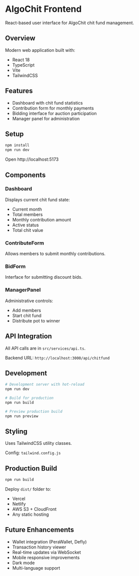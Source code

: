 # AlgoChit Frontend

React-based user interface for AlgoChit chit fund management.

## Overview

Modern web application built with:
- React 18
- TypeScript
- Vite
- TailwindCSS

## Features

- Dashboard with chit fund statistics
- Contribution form for monthly payments
- Bidding interface for auction participation
- Manager panel for administration

## Setup

```bash
npm install
npm run dev
```

Open http://localhost:5173

## Components

### Dashboard
Displays current chit fund state:
- Current month
- Total members
- Monthly contribution amount
- Active status
- Total chit value

### ContributeForm
Allows members to submit monthly contributions.

### BidForm
Interface for submitting discount bids.

### ManagerPanel
Administrative controls:
- Add members
- Start chit fund
- Distribute pot to winner

## API Integration

All API calls are in `src/services/api.ts`.

Backend URL: `http://localhost:3000/api/chitfund`

## Development

```bash
# Development server with hot-reload
npm run dev

# Build for production
npm run build

# Preview production build
npm run preview
```

## Styling

Uses TailwindCSS utility classes.

Config: `tailwind.config.js`

## Production Build

```bash
npm run build
```

Deploy `dist/` folder to:
- Vercel
- Netlify
- AWS S3 + CloudFront
- Any static hosting

## Future Enhancements

- Wallet integration (PeraWallet, Defly)
- Transaction history viewer
- Real-time updates via WebSocket
- Mobile responsive improvements
- Dark mode
- Multi-language support
